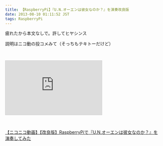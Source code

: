 ```yaml
---
title: 【RaspberryPi】『U.N.オーエンは彼女なのか？』を演奏改良版
date: 2013-08-10 01:11:52 JST
tags: RaspberryPi
---
```

<p>疲れたから本文なしで。許してヒヤシンス</p>
<p>説明はニコ動の投コメみて（そっちもテキトーだけど）</p>
<p>&nbsp;</p>
<div class="video"><iframe width="312" height="176" src="http://ext.nicovideo.jp/thumb/sm21542441" scrolling="no" style="border:solid 1px #CCC;" frameborder="0"><a href="http://www.nicovideo.jp/watch/sm21542441">【ニコニコ動画】【改良版】RaspberryPiで『U.N.オーエンは彼女なのか？』を演奏してみた</a></iframe></div>
<p>&nbsp;</p>
<div class="video"><script type="text/javascript" src="http://ext.nicovideo.jp/thumb_watch/sm21542441?w=490&h=307"></script><noscript><a href="http://www.nicovideo.jp/watch/sm21542441">【ニコニコ動画】【改良版】RaspberryPiで『U.N.オーエンは彼女なのか？』を演奏してみた</a></noscript></div>
<p>&nbsp;</p>
